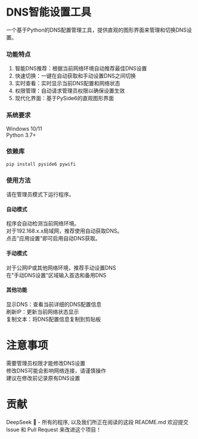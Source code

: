 # DNS智能设置工具
一个基于Python的DNS配置管理工具，提供直观的图形界面来管理和切换DNS设置。  

### 功能特点
1. 智能DNS推荐：根据当前网络环境自动推荐最佳DNS设置  
2. 快速切换：一键在自动获取和手动设置DNS之间切换  
3. 实时查看：实时显示当前DNS配置和网络状态  
4. 权限管理：自动请求管理员权限以确保设置生效  
5. 现代化界面：基于PySide6的直观图形界面  

### 系统要求
Windows 10/11  
Python 3.7+  

### 依赖库
`pip install pyside6 pywifi`

### 使用方法
请在管理员模式下运行程序。  

#### 自动模式
程序会自动检测当前网络环境。  
对于192.168.x.x局域网，推荐使用自动获取DNS。  
点击"应用设置"即可启用自动DNS获取。  

#### 手动模式
对于公网IP或其他网络环境，推荐手动设置DNS  
在"手动DNS设置"区域输入首选和备用DNS  

#### 其他功能
显示DNS：查看当前详细的DNS配置信息  
刷新IP：更新当前网络状态显示  
复制文本：将DNS配置信息复制到剪贴板  

# 注意事项
需要管理员权限才能修改DNS设置  
修改DNS可能会影响网络连接，请谨慎操作  
建议在修改前记录原有DNS设置  

# 贡献
DeepSeek 🐋 - 所有的程序, 以及我们所正在阅读的这段 README.md
欢迎提交 Issue 和 Pull Request 来改进这个项目！
